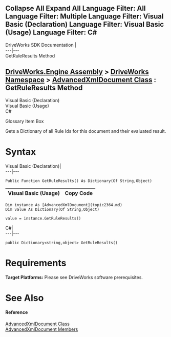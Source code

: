 Collapse All Expand All Language Filter: All  Language Filter: Multiple  Language Filter: Visual Basic (Declaration) Language Filter: Visual Basic (Usage) Language Filter: C#  
---  
DriveWorks SDK Documentation  |   
---|---  
GetRuleResults Method   
  
[DriveWorks.Engine Assembly](topic2156.md) > [DriveWorks Namespace](topic2159.md) > [AdvancedXmlDocument Class](topic2364.md) : GetRuleResults Method  
---  
  
Visual Basic (Declaration)    
Visual Basic (Usage)    
C# 

Glossary Item Box

Gets a Dictionary of all Rule Ids for this document and their evaluated result. 

# Syntax

Visual Basic (Declaration)|   
---|---  
      
    
    Public Function GetRuleResults() As Dictionary(Of String,Object)  
  
Visual Basic (Usage)| Copy Code  
---|---  
      
    
    Dim instance As [AdvancedXmlDocument](topic2364.md)
    Dim value As Dictionary(Of String,Object)
     
    value = instance.GetRuleResults()  
  
C#|   
---|---  
      
    
    public Dictionary<string,object> GetRuleResults()  
  
# Requirements

**Target Platforms:** Please see DriveWorks software prerequisites.

# See Also

#### Reference

[AdvancedXmlDocument Class](topic2364.md)   
[AdvancedXmlDocument Members](topic2365.md)


